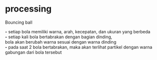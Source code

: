# processing
Bouncing ball

**-** setiap bola memiliki warna, arah, kecepatan, dan ukuran yang berbeda <br>
**-** setiap kali bola bertabrakan dengan bagian dinding, <br> 
   bola akan berubah warna sesuai dengan warna dinding <br>
**-** pada saat 2 bola bertabrakan, maka akan terlihat partikel dengan warna gabungan dari bola tersebut
